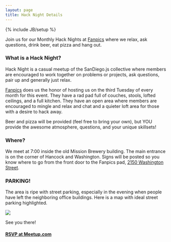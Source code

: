 ```yaml
---
layout: page
title: Hack Night Details
---
```


{% include JB/setup %}


Join us for our Monthly Hack Nights at [Fanpics](http://fanpics.com/) where we relax, ask questions, drink beer, eat pizza and hang out.

### What is a Hack Night?

Hack Night is a casual meetup of the SanDiego.js collective where members are encouraged to work together on problems or projects, ask questions, pair up and generally just relax.

[Fanpics](http://fanpics.com/) does us the honor of hosting us on the third Tuesday of every month for this event. They have a rad pad full of couches, stools, lofted ceilings, and a full kitchen. They have an open area where members are encouraged to mingle and relax and chat and a quieter loft area for those with a desire to hack away.

Beer and pizza will be provided (feel free to bring your own), but YOU provide the awesome atmosphere, questions, and your unique skillsets!

### Where?

We meet at 7:00 inside the old Mission Brewery building. The main entrance is on the corner of Hancock and Washington. Signs will be posted so you know where to go from the front door to the Fanpics pad, [2150 Washington Street](https://www.google.com/maps/preview?ll=32.741707,-117.183648&z=15&t=m&hl=en-US&gl=US&mapclient=embed&q=2150+Washington+St+San+Diego,+CA+92110).


### PARKING!

The area is ripe with street parking, especially in the evening when people have left the neighboring office buildings. Here is a map with ideal street parking highlighted.

<img src="{{ASSET_PATH}}/img/parking-fanpics.jpg">

See you there!

#### [RSVP at Meetup.com](http://www.meetup.com/sandiegojs/)
